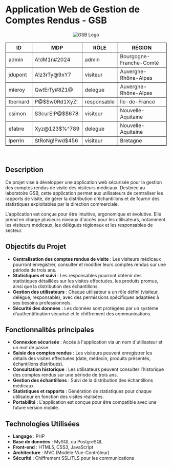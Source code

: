 # Application Web de Gestion de Comptes Rendus - GSB

<p align="center">
  <img src="https://kevinechallier.fr/gsb/assets/images/GSB-logo.png" alt="GSB Logo">
</p>

<table border="1">
    <thead>
        <tr>
            <th>ID</th>
            <th>MDP</th>
            <th>RÔLE</th>
            <th>RÉGION</th>
        </tr>
    </thead>
    <tbody>
        <tr>
            <td>admin</td>
            <td>A!dM1n#2024</td>
            <td>admin</td>
            <td>Bourgogne-Franche-Comté</td>
        </tr>
        <tr>
            <td>jdupont</td>
            <td>A!z3rTy@9xY7</td>
            <td>visiteur</td>
            <td>Auvergne-Rhône-Alpes</td>
        </tr>
        <tr>
            <td>mleroy</td>
            <td>Qw!ErTy#8Z1@</td>
            <td>delegue</td>
            <td>Auvergne-Rhône-Alpes</td>
        </tr>
        <tr>
            <td>tbernard</td>
            <td>P@$$w0Rd1XyZ!</td>
            <td>responsable</td>
            <td>Île-de-France</td>
        </tr>
        <tr>
            <td>csimon</td>
            <td>S3curE!P@$$678</td>
            <td>visiteur</td>
            <td>Nouvelle-Aquitaine</td>
        </tr>
        <tr>
            <td>efabre</td>
            <td>Xyz@123$%^789</td>
            <td>delegue</td>
            <td>Nouvelle-Aquitaine</td>
        </tr>
        <tr>
            <td>lperrin</td>
            <td>StRoNg!Pwd$456</td>
            <td>visiteur</td>
            <td>Bretagne</td>
        </tr>
    </tbody>
</table>

<br>


## Description

Ce projet vise à développer une application web sécurisée pour la gestion des comptes rendus de visite des visiteurs médicaux. Destinée au laboratoire GSB, cette application permet aux utilisateurs de centraliser les rapports de visite, de gérer la distribution d'échantillons et de fournir des statistiques exploitables par la direction commerciale.

L'application est conçue pour être intuitive, ergonomique et évolutive. Elle prend en charge plusieurs niveaux d'accès pour les utilisateurs, notamment les visiteurs médicaux, les délégués régionaux et les responsables de secteur.

## Objectifs du Projet

- **Centralisation des comptes rendus de visite** : Les visiteurs médicaux pourront enregistrer, consulter et modifier leurs comptes rendus sur une période de trois ans.
- **Statistiques et suivi** : Les responsables pourront obtenir des statistiques détaillées sur les visites effectuées, les produits promus, ainsi que la distribution des échantillons.
- **Gestion des utilisateurs** : Chaque utilisateur a un rôle défini (visiteur, délégué, responsable), avec des permissions spécifiques adaptées à ses besoins professionnels.
- **Sécurité des données** : Les données sont protégées par un système d'authentification sécurisé et le chiffrement des communications.

## Fonctionnalités principales

- **Connexion sécurisée** : Accès à l'application via un nom d'utilisateur et un mot de passe.
- **Saisie des comptes rendus** : Les visiteurs peuvent enregistrer les détails des visites effectuées (date, médecin, produits présentés, échantillons distribués).
- **Consultation historique** : Les utilisateurs peuvent consulter l’historique des comptes rendus sur une période de trois ans.
- **Gestion des échantillons** : Suivi de la distribution des échantillons médicaux.
- **Statistiques et rapports** : Génération de statistiques pour chaque utilisateur en fonction des visites réalisées.
- **Portabilité** : L'application est conçue pour être compatible avec une future version mobile.

## Technologies Utilisées

- **Langage** : PHP
- **Base de données** : MySQL ou PostgreSQL
- **Front-end** : HTML5, CSS3, JavaScript
- **Architecture** : MVC (Modèle-Vue-Contrôleur)
- **Sécurité** : Chiffrement SSL/TLS pour les communications

